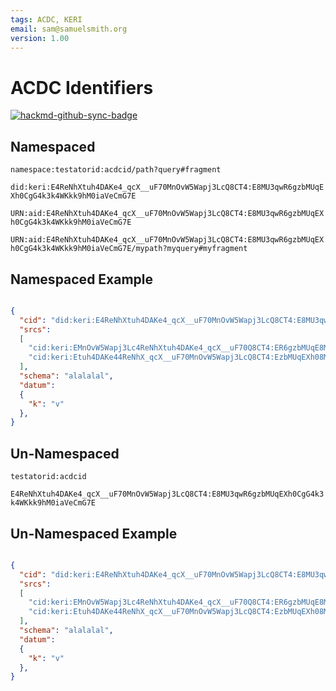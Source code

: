 ```yaml
---
tags: ACDC, KERI
email: sam@samuelsmith.org
version: 1.00
---
```


# ACDC Identifiers

[![hackmd-github-sync-badge](https://hackmd.io/n3EappXuQQaBxxkPkUPPIQ/badge)](https://hackmd.io/n3EappXuQQaBxxkPkUPPIQ)


## Namespaced


```namespace:testatorid:acdcid/path?query#fragment```

```did:keri:E4ReNhXtuh4DAKe4_qcX__uF70MnOvW5Wapj3LcQ8CT4:E8MU3qwR6gzbMUqEXh0CgG4k3k4WKkk9hM0iaVeCmG7E```

```URN:aid:E4ReNhXtuh4DAKe4_qcX__uF70MnOvW5Wapj3LcQ8CT4:E8MU3qwR6gzbMUqEXh0CgG4k3k4WKkk9hM0iaVeCmG7E```

```URN:aid:E4ReNhXtuh4DAKe4_qcX__uF70MnOvW5Wapj3LcQ8CT4:E8MU3qwR6gzbMUqEXh0CgG4k3k4WKkk9hM0iaVeCmG7E/mypath?myquery#myfragment```




## Namespaced Example

```json

{
  "cid": "did:keri:E4ReNhXtuh4DAKe4_qcX__uF70MnOvW5Wapj3LcQ8CT4:E8MU3qwR6gzbMUqEXh0CgG4k3k4WKkk9hM0iaVeCmG7E",
  "srcs": 
  [
    "cid:keri:EMnOvW5Wapj3Lc4ReNhXtuh4DAKe4_qcX__uF70Q8CT4:ER6gzbMUqE8MU3qwXh0CgG4k3k4WKkk9hM0iaVeCmG7E",
    "cid:keri:Etuh4DAKe44ReNhX_qcX__uF70MnOvW5Wapj3LcQ8CT4:EzbMUqEXh08MU3qwR6gCgG4k3k4WKkk9hM0iaVeCmG7E"
  ],
  "schema": "alalalal",
  "datum": 
  {
    "k": "v"
  },
}
```

## Un-Namespaced

```testatorid:acdcid```

```E4ReNhXtuh4DAKe4_qcX__uF70MnOvW5Wapj3LcQ8CT4:E8MU3qwR6gzbMUqEXh0CgG4k3k4WKkk9hM0iaVeCmG7E```




## Un-Namespaced Example

```json

{
  "cid": "did:keri:E4ReNhXtuh4DAKe4_qcX__uF70MnOvW5Wapj3LcQ8CT4:E8MU3qwR6gzbMUqEXh0CgG4k3k4WKkk9hM0iaVeCmG7E",
  "srcs": 
  [
    "cid:keri:EMnOvW5Wapj3Lc4ReNhXtuh4DAKe4_qcX__uF70Q8CT4:ER6gzbMUqE8MU3qwXh0CgG4k3k4WKkk9hM0iaVeCmG7E",
    "cid:keri:Etuh4DAKe44ReNhX_qcX__uF70MnOvW5Wapj3LcQ8CT4:EzbMUqEXh08MU3qwR6gCgG4k3k4WKkk9hM0iaVeCmG7E"
  ],
  "schema": "alalalal",
  "datum": 
  {
    "k": "v"
  },
}
```
